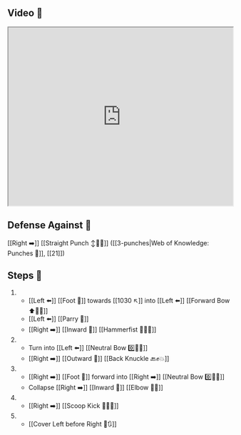 ## Video 🎥

<iframe src="https://www.youtube.com/embed/FPj1ljUEX_c" width="100%" height="400"></iframe>

## Defense Against 🤺

[[Right ➡️]] [[Straight Punch ↕️👊💥]] ([[3-punches|Web of Knowledge: Punches 👊]], [[21]])

## Steps 👣

1. - [[Left ⬅️]] [[Foot 🦶]] towards [[1030 ↖️]] into [[Left ⬅️]] [[Forward Bow ⬆️🧍‍♂️]]
    - [[Left ⬅️]] [[Parry 🤺]]
    - [[Right ➡️]] [[Inward 🔽]] [[Hammerfist 🔨✊💥]]
2. - Turn into [[Left ⬅️]] [[Neutral Bow 0️⃣🧍‍♂️]]
    - [[Right ➡️]] [[Outward 🔼]] [[Back Knuckle 🔙✊💥]]
3. - [[Right ➡️]] [[Foot 🦶]] forward into [[Right ➡️]] [[Neutral Bow 0️⃣🧍‍♂️]] 
    - Collapse [[Right ➡️]] [[Inward 🔽]] [[Elbow 💪💥]]
4. - [[Right ➡️]] [[Scoop Kick 🥄🦶💥]]
5. - [[Cover Left before Right 🦶🔃]]
